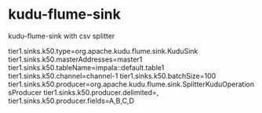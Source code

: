 # kudu-flume-sink
kudu-flume-sink with csv splitter 

tier1.sinks.k50.type=org.apache.kudu.flume.sink.KuduSink
tier1.sinks.k50.masterAddresses=master1
tier1.sinks.k50.tableName=impala::default.table1
tier1.sinks.k50.channel=channel-1
tier1.sinks.k50.batchSize=100
tier1.sinks.k50.producer=org.apache.kudu.flume.sink.SplitterKuduOperationsProducer
tier1.sinks.k50.producer.delimited=,
tier1.sinks.k50.producer.fields=A,B,C,D
